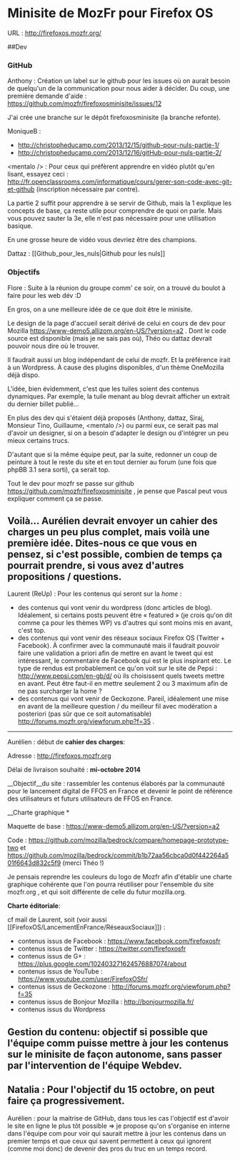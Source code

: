 # Minisite de MozFr pour Firefox OS

URL : http://firefoxos.mozfr.org/

##Dev

### GitHub

Anthony : Création un label sur le github pour les issues où on aurait besoin de quelqu'un de la communication pour nous aider à décider. Du coup, une première demande d'aide : https://github.com/mozfr/firefoxosminisite/issues/12

J'ai crée une branche sur le dépôt firefoxosminisite (la branche refonte).

MoniqueB :

* http://christopheducamp.com/2013/12/15/github-pour-nuls-partie-1/
* http://christopheducamp.com/2013/12/16/gitHub-pour-nuls-partie-2/

&lt;mentalo /&gt; : Pour ceux qui préfèrent apprendre en vidéo plutôt qu'en lisant, essayez ceci : http://fr.openclassrooms.com/informatique/cours/gerer-son-code-avec-git-et-github (inscription nécessaire par contre).

La partie 2 suffit pour apprendre à se servir de Github, mais la 1 explique les concepts de base, ça reste utile pour comprendre de quoi on parle. Mais vous pouvez sauter la 3e, elle n'est pas nécessaire pour une utilisation basique.

En une grosse heure de vidéo vous devriez être des champions.

Dattaz : [[Github_pour_les_nuls|Github pour les nuls]]

### Objectifs

Flore : Suite à la réunion du groupe comm' ce soir, on a trouvé du boulot à faire pour les web dév :D

En gros, on a une meilleure idée de ce que doit être le minisite.

Le design de la page d'accueil serait dérivé de celui en cours de dev pour Mozilla  https://www-demo5.allizom.org/en-US/?version=a2 . Dont le code source est disponible (mais je ne sais pas où), Théo ou dattaz devrait pouvoir nous dire où le trouver.

Il faudrait aussi un blog indépendant de celui de mozfr. Et la préférence irait à un Wordpress. À cause des plugins disponibles, d'un thème OneMozilla déjà dispo.

L'idée, bien évidemment, c'est que les tuiles soient des contenus dynamiques. Par exemple, la tuile menant au blog devrait afficher un extrait du dernier billet publié…

En plus des dev qui s'étaient déjà proposés (Anthony, dattaz, Siraj, Monsieur Tino, Guillaume, &lt;mentalo /&gt;) ou parmi eux, ce serait pas mal d'avoir un designer, si on a besoin d'adapter le design ou d'intégrer un peu mieux certains trucs.

D'autant que si la même équipe peut, par la suite, redonner un coup de peinture à tout le reste du site et en tout dernier au forum (une fois que phpBB 3.1 sera sorti), ça serait top.

Tout le dev pour mozfr se passe sur github https://github.com/mozfr/firefoxosminisite , je pense que Pascal peut vous expliquer comment ça se passe.

Voilà… Aurélien devrait envoyer un cahier des charges un peu plus complet, mais voilà une première idée. Dites-nous ce que vous en pensez, si c'est possible, combien de temps ça pourrait prendre, si vous avez d'autres propositions / questions.
----

Laurent (ReUp) : Pour les contenus qui seront sur la _home_ :

* des contenus qui vont venir du wordpress (donc articles de blog). Idéalement, si certains posts peuvent être « featured » (je crois qu'on dit comme ça pour les thèmes WP) vs d'autres qui sont moins mis en avant, c'est top.
* des contenus qui vont venir des réseaux sociaux Firefox OS (Twitter + Facebook). À confirmer avec la communauté mais il faudrait pouvoir faire une validation a priori afin de mettre en avant le tweet qui est intéressant, le commentaire de Facebook qui est le plus inspirant etc. Le type de rendus est probablement ce qu'on voit sur le site de Pepsi : http://www.pepsi.com/en-gb/d/ où ils choisissent quels tweets mettre en avant. Peut être faut-il en mettre seulement 2 ou 3 maximum afin de ne pas surcharger la home ?
* des contenus qui vont venir de Geckozone. Pareil, idéalement une mise en avant de la meilleure question / du meilleur fil avec modération a posteriori (pas sûr que ce soit automatisable) http://forums.mozfr.org/viewforum.php?f=35 .
----

Aurélien : début de __cahier des charges__:

Adresse : http://firefoxos.mozfr.org

Délai de livraison souhaité : __mi-octobre 2014__

__Objectif__du site : rassembler les contenus élaborés par la communauté pour le lancement digital de FFOS en France et devenir le point de référence des utilisateurs et futurs utilisateurs de FFOS en France.

__Charte graphique * 

Maquette de base : https://www-demo5.allizom.org/en-US/?version=a2

Code : https://github.com/mozilla/bedrock/compare/homepage-prototype-two et https://github.com/mozilla/bedrock/commit/b1b72aa56cbca0d0f442264a501f6643d832c5f9 (merci Théo !)

Je pensais reprendre les couleurs du logo de Mozfr afin d'établir une charte graphique cohérente que l'on pourra réutiliser pour l'ensemble du site mozfr.org , et qui soit différente de celle du futur mozilla.org.

__Charte éditoriale__:

cf mail de Laurent, soit (voir aussi [[FirefoxOS/LancementEnFrance/RéseauxSociaux]]) :

* contenus issus de Facebook : https://www.facebook.com/firefoxosfr
* contenus issus de Twitter : https://twitter.com/firefoxosfr
* contenus issus de G+ : https://plus.google.com/102403271624576887074/about
* contenus issus de YouTube : https://www.youtube.com/user/FirefoxOSfr/
* contenus issus de Geckozone : http://forums.mozfr.org/viewforum.php?f=35
* contenus issus de Bonjour Mozilla : http://bonjourmozilla.fr/
* contenus issus du Wordpress

__Gestion du contenu__: objectif si possible que l'équipe comm puisse mettre à jour les contenus sur le minisite __de façon autonome__, sans passer par l'intervention de l'équipe Webdev.
----

Natalia : Pour l'objectif du 15 octobre, on peut faire ça progressivement.
----

Aurélien : pour la maitrise de GitHub, dans tous les cas l'objectif est d'avoir le site en ligne le plus tôt possible =&gt; je propose qu'on s'organise en interne dans l'équipe com pour voir qui saurait mettre à jour les contenus dans un premier temps et que ceux qui savent permettent à ceux qui ignorent (comme moi donc) de devenir des pros du truc en un temps record.